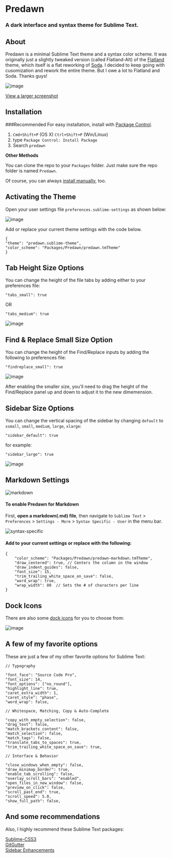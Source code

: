 # Predawn

### A dark interface and syntax theme for Sublime Text.

## About

Predawn is a minimal Sublime Text theme and a syntax color scheme. It was originally just a slightly tweaked version (called Flatland-Alt) of the [Flatland](https://github.com/thinkpixellab/flatland) theme, which itself is a flat reworking of [Soda](https://github.com/buymeasoda/soda-theme/). I decided to keep going with cusomization and rework the entire theme. But I owe a lot to Flatland and Soda. Thanks guys!

![image](screenshots/screenshot.png)

[View a larger screenshot](https://raw.github.com/jamiewilson/predawn/master/screenshots/screenshot-large.png)

## Installation

###Recommended
For easy installation, install with [Package Control](https://sublime.wbond.net/docs).

1. `Cmd+Shift+P` (OS X) `Ctrl+Shift+P` (Win/Linux)
2. type `Package Control: Install Package`
3. Search `predawn`

**Other Methods**

You can clone the repo to your `Packages` folder. Just make sure the repo folder is named `Predawn`.

Of course, you can always [install manually](https://github.com/jamiewilson/predawn/archive/master.zip), too.

## Activating the Theme

Open your user settings file `preferences.sublime-settings` as shown below:

![image](screenshots/activate.png)

Add or replace your current theme settings with the code below.

	{
	"theme": "predawn.sublime-theme",
	"color_scheme": "Packages/Predawn/predawn.tmTheme"
	}

## Tab Height Size Options

You can change the height of the file tabs by adding either to your preferences file:


	"tabs_small": true

OR

	"tabs_medium": true


![image](screenshots/tabs.png)

## Find & Replace Small Size Option

You can change the height of the Find/Replace inputs by adding the following to preferences file:


	"findreplace_small": true

![image](screenshots/find-replace.png)

After enabling the smaller size, you'll need to drag the height of the Find/Replace panel up and down to adjust it to the new dimemension.

## Sidebar Size Options

You can change the vertical spacing of the sidebar by changing `default` to `xsmall`, `small`, `medium`, `large`, `xlarge`:


	"sidebar_default": true

for example:

	"sidebar_large": true


![image](screenshots/sidebar.png)

## Markdown Settings
![markdown](screenshots/markdown.png)

#### To enable Predawn for Markdown

First, **open a markdown(.md) file**, then navigate to `Sublime Text` > `Preferences` > `Settings - More` > `Syntax Specific - User`  in the menu bar.

![syntax-specific](screenshots/syntax-specific.png)

#### Add to your current settings or replace with the following:

	{
		"color_scheme": "Packages/Predawn/predawn-markdown.tmTheme",
		"draw_centered": true, // Centers the column in the window
		"draw_indent_guides": false,
		"font_size": 15,
		"trim_trailing_white_space_on_save": false,
		"word_wrap": true,
		"wrap_width": 80  // Sets the # of characters per line
	}
	
## Dock Icons
There are also some [dock icons](/icons) for you to choose from:

![image](screenshots/icons.png)


## A few of my favorite options
These are just a few of my other favorite options for Sublime Text:

	// Typography

	"font_face": "Source Code Pro",
	"font_size": 14,
	"font_options": ["no_round"],
	"highlight_line": true,
	"caret_extra_width": 1,
	"caret_style": "phase",
	"word_wrap": false,

	// Whitespace, Matching, Copy & Auto-Complete

	"copy_with_empty_selection": false,
	"drag_text": false,
	"match_brackets_content": false,
	"match_selection": false,
	"match_tags": false,
	"translate_tabs_to_spaces": true,
	"trim_trailing_white_space_on_save": true,

	// Interface & Behavior

	"close_windows_when_empty": false,
	"draw_minimap_border": true,
	"enable_tab_scrolling": false,
	"overlay_scroll_bars": "enabled",
	"open_files_in_new_window": false,
	"preview_on_click": false,
	"scroll_past_end": true,
	"scroll_speed": 5.0,
	"show_full_path": false,

## And some recommendations

Also, I highly recommend these Sublime Text packages:

[Sublime-CSS3](https://github.com/i-akhmadullin/Sublime-CSS3)  
[GitGutter](https://github.com/jisaacks/GitGutter)  
[Sidebar Enhancements](https://github.com/titoBouzout/SideBarEnhancements)  
